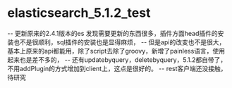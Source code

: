 # elasticsearch_5.1.2_test    
-- 更新原来的2.4.1版本的es 发现需要更新的东西很多，插件方面head插件的安装也不是很顺利，sql插件的安装也是显得麻烦，
-- 但是api的改变也不是很大，基本上原来的api都能用，除了script去除了groovy，新增了painless语言，使用起来也是差不多的，
-- 还有updatebyquery，deletebyquery，5.1.2都自带了，不用addPlugin的方式增加到client上，这点是很好的。
-- rest客户端还没接触，待研究

